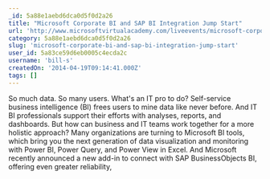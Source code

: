 ```yaml
---
_id: 5a88e1aebd6dca0d5f0d2a26
title: "Microsoft Corporate BI and SAP BI Integration Jump Start"
url: 'http://www.microsoftvirtualacademy.com/liveevents/microsoft-corporate-bi-and-sap-bi-integration-jump-start'
category: 5a88e1aebd6dca0d5f0d2a26
slug: 'microsoft-corporate-bi-and-sap-bi-integration-jump-start'
user_id: 5a83ce59d6eb0005c4ecda2c
username: 'bill-s'
createdOn: '2014-04-19T09:14:41.000Z'
tags: []
---
```


So much data. So many users. What's an IT pro to do? Self-service business intelligence (BI) frees users to mine data like never before. And IT BI professionals support their efforts with analyses, reports, and dashboards. But how can business and IT teams work together for a more holistic approach? Many organizations are turning to Microsoft BI tools, which bring you the next generation of data visualization and monitoring with Power BI, Power Query, and Power View in Excel. And Microsoft recently announced a new add-in to connect with SAP BusinessObjects BI, offering even greater reliability,

